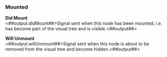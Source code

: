 ### Mounted

**Did Mount**  
<##output:didMount##>Signal sent when this node has been mounted, i.e. has become part of the visual tree and is visible.<##output##>

**Will Unmount**  
<##output:willUnmount##>Signal sent when this node is about to be removed from the visual tree and become hidden.<##output##>